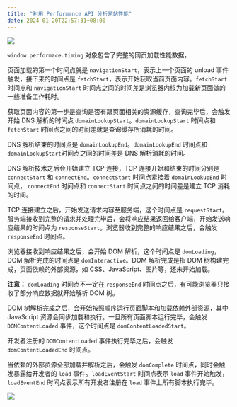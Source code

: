 ```yaml
---
title: "利用 Performance API 分析网站性能"
date: 2024-01-20T22:57:31+08:00
---
```


![](../assets/images/articles/105/01.png)

`window.performace.timing` 对象包含了完整的网页加载性能数据，

页面加载的第一个时间点就是 `navigationStart`，表示上一个页面的 unload 事件触发，接下来的时间点是 `fetchStart`，表示开始获取当前页面内容。`fetchStart` 时间点和 `navigationStart` 时间点之间的时间差是浏览器内核为加载新页面做的一些准备工作耗时。

获取页面内容的第一步是查询是否有跟页面相关的资源缓存，查询完毕后，会触发开始 DNS 解析的时间点 `domainLookupStart`。`domainLookupStart` 时间点和 `fetchStart` 时间点之间的时间差就是查询缓存所消耗的时间。

DNS 解析结束的时间点是 `domainLookupEnd`。`domainLookupEnd` 时间点和 `domainLookupStart`时间点之间的时间差是 DNS 解析消耗的时间。

DNS 解析技术之后会开始建立 TCP 连接，TCP 连接开始和结束的时间分别是 `connectStart` 和 `connectEnd`。`connectStart` 时间点紧接着 `domainLookupEnd` 时间点， `connectEnd` 时间点和 `connectStart` 时间点之间的时间差是建立 TCP 消耗的时间。

TCP 连接建立之后，开始发送请求内容至服务端，这个时间点是 `requestStart`。服务端接收到完整的请求并处理完毕后，会将响应结果返回给客户端，开始发送响应结果的时间点为 `responseStart`。浏览器收到完整的响应结果之后，会触发 `responseEnd` 时间点。

浏览器接收到响应结果之后，会开始 DOM 解析，这个时间点是 `domLoading`， DOM 解析完成的时间点是 `domInteractive`。DOM 解析完成是指 DOM 树构建完成，页面依赖的外部资源，如 CSS、JavaScript、图片等，还未开始加载。

**注意：** `domLoading` 时间点不一定在 `responseEnd` 时间点之后，有可能浏览器只接收了部分响应数据就开始解析 DOM 树。

DOM 树解析完成之后，会开始按照顺序运行页面脚本和加载依赖外部资源，其中 JavaScript 资源会同步加载和执行。一旦所有页面脚本运行完毕，会触发 `DOMContentLoaded` 事件，这个时间点是 `domContentLoadedStart`。

开发者注册的 `DOMContentLoaded` 事件执行完毕之后，会触发 `domContentLoadedEnd` 时间点。

当依赖的外部资源全部加载并解析之后，会触发 `domComplete` 时间点，同时会触发暴露给开发者的 `load` 事件。`loadEventStart` 时间点表示 `load` 事件开始触发，`loadEventEnd` 时间点表示所有开发者注册在 `load` 事件上所有脚本执行完毕。 

![](../assets/images/articles/105/02.png)